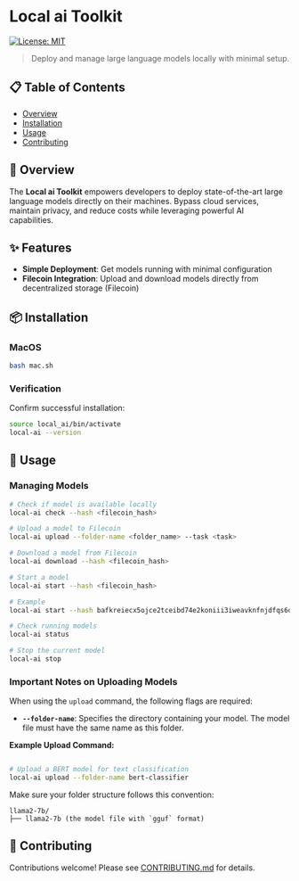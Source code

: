 # Local ai Toolkit

[![License: MIT](https://img.shields.io/badge/License-MIT-blue.svg)](LICENSE)

> Deploy and manage large language models locally with minimal setup.

## 📋 Table of Contents

- [Overview](#overview)
- [Installation](#installation)
- [Usage](#usage)
- [Contributing](#contributing)

## 🔭 Overview

The **Local ai Toolkit** empowers developers to deploy state-of-the-art large language models directly on their machines. Bypass cloud services, maintain privacy, and reduce costs while leveraging powerful AI capabilities.

## ✨ Features

- **Simple Deployment**: Get models running with minimal configuration
- **Filecoin Integration**: Upload and download models directly from decentralized storage (Filecoin)

## 📦 Installation

### MacOS

```bash
bash mac.sh
```

### Verification

Confirm successful installation:

```bash
source local_ai/bin/activate
local-ai --version
```

## 🚀 Usage

### Managing Models

```bash
# Check if model is available locally
local-ai check --hash <filecoin_hash>

# Upload a model to Filecoin
local-ai upload --folder-name <folder_name> --task <task>

# Download a model from Filecoin
local-ai download --hash <filecoin_hash>

# Start a model
local-ai start --hash <filecoin_hash>

# Example
local-ai start --hash bafkreiecx5ojce2tceibd74e2koniii3iweavknfnjdfqs6ows2ikoow6m

# Check running models
local-ai status

# Stop the current model
local-ai stop

```
### Important Notes on Uploading Models

When using the `upload` command, the following flags are required:

- **`--folder-name`**: Specifies the directory containing your model. The model file must have the same name as this folder.

**Example Upload Command:**

```bash

# Upload a BERT model for text classification
local-ai upload --folder-name bert-classifier
```

Make sure your folder structure follows this convention:
```
llama2-7b/
├── llama2-7b (the model file with `gguf` format)
```


## 👥 Contributing

Contributions welcome! Please see [CONTRIBUTING.md](CONTRIBUTING.md) for details.